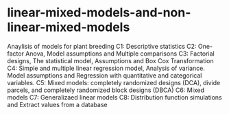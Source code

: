 # linear-mixed-models-and-non-linear-mixed-models
Anaylisis of models for plant breeding
C1: Descriptive statistics
C2: One-factor Anova, Model assumptions and Multiple comparisons
C3: Factorial designs, The statistical model, Assumptions and Box Cox Transformation
C4: Simple and multiple linear regression model, Analysis of variance. Model assumptions and Regression with quantitative and categorical variables.
C5: Mixed models: completely randomized designs (DCA), divide parcels, and completely randomized block designs (DBCA)
C6: Mixed models
C7: Generalizaed linear models
C8: Distribution function simulations and Extract values from a database
